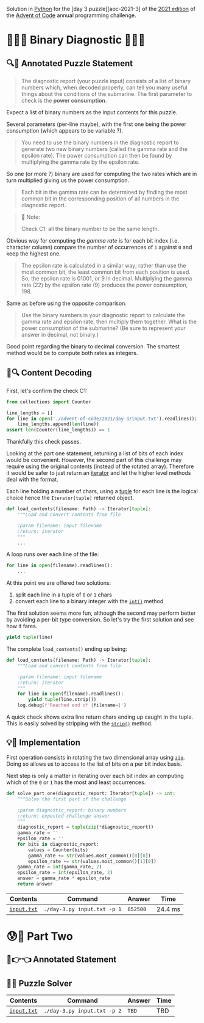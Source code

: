 Solution in [Python][py] for the [day 3 puzzle][aoc-2021-3] of the [2021 edition][aoc-2021] of the [Advent of Code][aoc] annual programming challenge.

# 🎄🌟🌟 Binary Diagnostic 🎄🌟🌟

## 🔍📖 Annotated Puzzle Statement

> The diagnostic report (your puzzle input) consists of a list of binary numbers which, when decoded properly, can tell you many useful things about the conditions of the submarine. The first parameter to check is the **power consumption**.

Expect a list of binary numbers as the input contents for this puzzle.

Several parameters (per-line maybe), with the first one being the power consumption (which appears to be variable ?).

> You need to use the binary numbers in the diagnostic report to generate two new binary numbers (called the gamma rate and the epsilon rate). The power consumption can then be found by multiplying the gamma rate by the epsilon rate.

So one (or more ?) binary are used for computing the two rates which are in turn multiplied giving us the power consumption.

> Each bit in the gamma rate can be determined by finding the most common bit in the corresponding position of all numbers in the diagnostic report.

> :memo: Note:
> 
> Check C1: all the binary number to be the same length.

Obvious way for computing the *gamma rate* is for each bit index (i.e. character column) compare the number of occurrences of `1` against `0` and keep the highest one. 

> The epsilon rate is calculated in a similar way; rather than use the most common bit, the least common bit from each position is used. So, the epsilon rate is 01001, or 9 in decimal. Multiplying the gamma rate (22) by the epsilon rate (9) produces the power consumption, 198.

Same as before using the opposite comparison.

> Use the binary numbers in your diagnostic report to calculate the gamma rate and epsilon rate, then multiply them together. What is the power consumption of the submarine? (Be sure to represent your answer in decimal, not binary.)

Good point regarding the binary to decimal conversion. The smartest method would be to compute both rates as integers.

## 💾🔍 Content Decoding

First, let's confirm the check C1:

```python
from collections import Counter

line_lengths = []
for line in open('./advent-of-code/2021/day-3/input.txt').readlines():
    line_lengths.append(len(line))
assert len(Counter(line_lengths)) == 1
```

Thankfully this check passes.

Looking at the part one statement, returning a list of bits of each index would be convenient. However, the second part of this challenge may require using the original contents (instead of the rotated array). Therefore it would be safer to just return an [iterator](py-iterator) and let the higher level methods deal with the format.

Each line holding a number of chars, using a [tuple](py-tuple) for each line is the logical choice hence the `Iterator[tuple]` returned object.

```python
def load_contents(filename: Path) -> Iterator[tuple]:
    """Load and convert contents from file

    :param filename: input filename
    :return: iterator
    """
    ...
```

A loop runs over each line of the file:

```python
for line in open(filename).readlines():
    ...
```

At this point we are offered two solutions:

1. split each line in a tuple of `0` or `1` chars
2. convert each line to a binary integer with the [`int()`](py-int) method

The first solution seems more fun, although the second may perform better by avoiding a per-bit type conversion. So let's try the first solution and see how it fares.

```python
yield tuple(line)
```

The complete `load_contents()` ending up being:

```python
def load_contents(filename: Path) -> Iterator[tuple]:
    """Load and convert contents from file

    :param filename: input filename
    :return: iterator
    """
    for line in open(filename).readlines():
        yield tuple(line.strip())
    log.debug(f'Reached end of {filename=}')
```

A quick check shows extra line return chars ending up caught in the tuple. This is easily solved by stripping with the [`strip()`](py-strip) method.

## 💡🙋 Implementation

First operation consists in rotating the two dimensional array using [`zip`](py-zip). Doing so allows us to access to the list of bits on a per bit index basis.

Next step is only a matter in iterating over each bit index an computing which of the `0` or `1` has the most and least occurrences.

```python
def solve_part_one(diagnostic_report: Iterator[tuple]) -> int:
    """Solve the first part of the challenge

    :param diagnostic_report: binary numbers
    :return: expected challenge answer
    """
    diagnostic_report = tuple(zip(*diagnostic_report))
    gamma_rate = ''
    epsilon_rate = ''
    for bits in diagnostic_report:
        values = Counter(bits)
        gamma_rate += str(values.most_common()[0][0])
        epsilon_rate += str(values.most_common()[1][0])
    gamma_rate = int(gamma_rate, 2)
    epsilon_rate = int(epsilon_rate, 2)
    answer = gamma_rate * epsilon_rate
    return answer
```

Contents | Command | Answer | Time
--- | --- | --- | ---
[`input.txt`](./input.txt) | `./day-3.py input.txt -p 1` | `852500` | 24.4 ms

# 😰🙅 Part Two

## 🥺👉👈 Annotated Statement

## 🤔🤯 Puzzle Solver


Contents | Command | Answer | Time
--- | --- | --- | ---
[`input.txt`](./input.txt) | `./day-3.py input.txt -p 2` | `TBD` | TBD

[aoc]: https://adventofcode.com/
[aoc-2021]: https://adventofcode.com/2021/
[aoc-2021-1]: https://adventofcode.com/2021/day/1
[py]: https://docs.python.org/3/

[py-argparse]: https://docs.python.org/3/library/argparse.html
[py-cmath]: https://docs.python.org/3/library/cmath.html
[py-copy]: https://docs.python.org/3/library/copy.html
[py-counter]: https://docs.python.org/3/library/collections.html#collections.Counter
[py-decimal]: https://docs.python.org/3/library/decimal.html
[py-dict]: https://docs.python.org/3/tutorial/datastructures.html#dictionaries
[py-exit]: https://docs.python.org/3/library/sys.html?highlight=sys%20exit#sys.exit
[py-fractions]: https://docs.python.org/3/library/fractions.html
[py-generator]: https://docs.python.org/3/library/stdtypes.html#generator-types
[py-int]: https://docs.python.org/3/library/functions.html#int
[py-json-load]: https://docs.python.org/3/library/json.html#json.load
[py-iterator]: https://docs.python.org/3/reference/expressions.html#yield-expressions
[py-itertools]: https://docs.python.org/3/library/itertools.html
[py-itertools-permutations]: https://docs.python.org/3/library/itertools.html#itertools.permutations
[py-list]: https://docs.python.org/3/library/stdtypes.html#list
[py-main]: https://docs.python.org/3/library/__main__.html
[py-math]: https://docs.python.org/3/library/math.html
[py-math-comb]: https://docs.python.org/3/library/math.html#math.comb
[py-map]: https://docs.python.org/3/library/functions.html#map
[py-name]: https://docs.python.org/3/library/stdtypes.html#definition.__name__
[py-open]: https://docs.python.org/3/library/functions.html#open
[py-linesep]: https://docs.python.org/3/library/os.html#os.linesep
[py-read]: https://docs.python.org/3/library/io.html#io.TextIOBase.read
[py-return]: https://docs.python.org/3/reference/simple_stmts.html#the-return-statement
[py-set]: https://docs.python.org/3/library/stdtypes.html#set
[py-sn]: https://docs.python.org/3/library/types.html#types.SimpleNamespace
[py-split]: https://docs.python.org/3/library/stdtypes.html?highlight=strip#str.split
[py-string]: https://docs.python.org/3/library/stdtypes.html#textseq
[py-strip]: https://docs.python.org/3/library/stdtypes.html?highlight=strip#str.strip
[py-sum]: https://docs.python.org/3/library/functions.html#sum
[py-tuple]: https://docs.python.org/3/library/stdtypes.html#tuple
[py-zip]: https://docs.python.org/3/library/functions.html#zip
